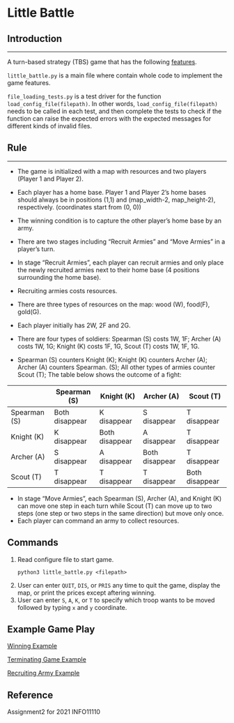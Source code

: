 # Little Battle
## Introduction
---
A turn-based strategy (TBS) game that has the following [features](#rule).

```little_battle.py``` is a main file where contain whole code to implement the game features.

```file_loading_tests.py``` is a test driver for the function ```load_config_file(filepath)```. In other words, ```load_config_file(filepath)``` needs to be called in each test, and then complete the tests to check if the function can raise the expected errors with the expected messages for different kinds of invalid files.


## Rule
---
- The game is initialized with a map with resources and two players (Player 1 and Player 2).
- Each player has a home base. Player 1 and Player 2’s home bases should always be in positions (1,1) and (map_width-2, map_height-2), respectively. (coordinates start from (0, 0))
- The winning condition is to capture the other player’s home base by an army.
- There are two stages including “Recruit Armies” and “Move Armies” in a player’s turn.
- In stage “Recruit Armies”, each player can recruit armies and only place the newly recruited armies
next to their home base (4 positions surrounding the home base).
- Recruiting armies costs resources.
- There are three types of resources on the map: wood (W), food(F), gold(G).
- Each player initially has 2W, 2F and 2G.
- There are four types of soldiers: Spearman (S) costs 1W, 1F; Archer (A) costs 1W, 1G; Knight (K)
costs 1F, 1G, Scout (T) costs 1W, 1F, 1G.

- Spearman (S) counters Knight (K); Knight (K) counters Archer (A); Archer (A) counters Spearman.
(S); All other types of armies counter Scout (T); The table below shows the outcome of a fight:

||Spearman (S) | Knight (K) | Archer (A) | Scout (T) |
|---|---|---|---|---|
|Spearman (S)|Both disappear |K disappear | S disappear |T disappear |
|Knight (K)| K disappear |Both disappear |A disappear |T disappear|
|Archer (A) |S disappear |A disappear |Both disappear |T disappear|
|Scout (T) |T disappear |T disappear |T disappear |Both disappear|

- In stage “Move Armies”, each Spearman (S), Archer (A), and Knight (K) can move one step in
each turn while Scout (T) can move up to two steps (one step or two steps in the same direction)
but move only once.
- Each player can command an army to collect resources.

## Commands

1. Read configure file to start game.
    ```
    python3 little_battle.py <filepath>
    ```
2. User can enter ```QUIT```, ```DIS```, or ```PRIS``` any time to quit the game, display the map, or print the prices except aftering winning.
3. User can enter ```S```, ```A```, ```K```, or ```T``` to specify which troop wants to be moved followed by typing ```x``` and ```y``` coordinate.

## Example Game Play
[Winning Example](examples/Winning.txt)

[Terminating Game Example](examples/Terminating.txt)

[Recruiting Army Example](examples/Recruiting.txt)

## Reference
Assignment2 for 2021 INFO11110
